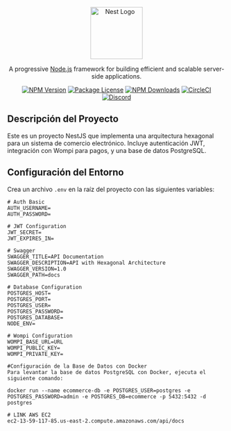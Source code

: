 <p align="center">
  <a href="http://nestjs.com/" target="blank"><img src="https://nestjs.com/img/logo-small.svg" width="120" alt="Nest Logo" /></a>
</p>

[circleci-image]: https://img.shields.io/circleci/build/github/nestjs/nest/master?token=abc123def456
[circleci-url]: https://circleci.com/gh/nestjs/nest

<p align="center">A progressive <a href="http://nodejs.org" target="_blank">Node.js</a> framework for building efficient and scalable server-side applications.</p>
<p align="center">
  <a href="https://www.npmjs.com/~nestjscore" target="_blank"><img src="https://img.shields.io/npm/v/@nestjs/core.svg" alt="NPM Version" /></a>
  <a href="https://www.npmjs.com/~nestjscore" target="_blank"><img src="https://img.shields.io/npm/l/@nestjs/core.svg" alt="Package License" /></a>
  <a href="https://www.npmjs.com/~nestjscore" target="_blank"><img src="https://img.shields.io/npm/dm/@nestjs/common.svg" alt="NPM Downloads" /></a>
  <a href="https://circleci.com/gh/nestjs/nest" target="_blank"><img src="https://img.shields.io/circleci/build/github/nestjs/nest/master" alt="CircleCI" /></a>
  <a href="https://discord.gg/G7Qnnhy" target="_blank"><img src="https://img.shields.io/badge/discord-online-brightgreen.svg" alt="Discord"/></a>
</p>

## Descripción del Proyecto

Este es un proyecto NestJS que implementa una arquitectura hexagonal para un sistema de comercio electrónico. Incluye autenticación JWT, integración con Wompi para pagos, y una base de datos PostgreSQL.

## Configuración del Entorno

Crea un archivo `.env` en la raíz del proyecto con las siguientes variables:

```env
# Auth Basic
AUTH_USERNAME=
AUTH_PASSWORD=

# JWT Configuration
JWT_SECRET=
JWT_EXPIRES_IN=

# Swagger
SWAGGER_TITLE=API Documentation
SWAGGER_DESCRIPTION=API with Hexagonal Architecture
SWAGGER_VERSION=1.0
SWAGGER_PATH=docs

# Database Configuration
POSTGRES_HOST=
POSTGRES_PORT=
POSTGRES_USER=
POSTGRES_PASSWORD=
POSTGRES_DATABASE=
NODE_ENV=

# Wompi Configuration
WOMPI_BASE_URL=URL
WOMPI_PUBLIC_KEY=
WOMPI_PRIVATE_KEY=

#Configuración de la Base de Datos con Docker
Para levantar la base de datos PostgreSQL con Docker, ejecuta el siguiente comando:

docker run --name ecommerce-db -e POSTGRES_USER=postgres -e POSTGRES_PASSWORD=admin -e POSTGRES_DB=ecommerce -p 5432:5432 -d postgres

# LINK AWS EC2
ec2-13-59-117-85.us-east-2.compute.amazonaws.com/api/docs